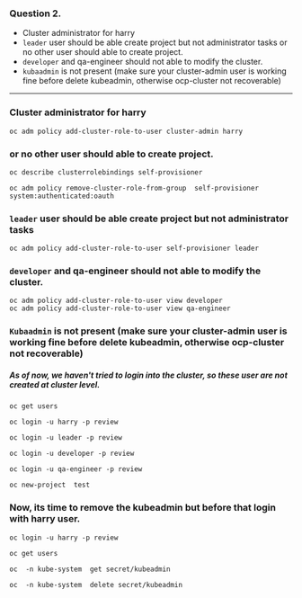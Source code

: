 
### Question 2. 
- Cluster administrator for harry 
- `leader` user should be able create project but not administrator tasks or no other user should able to create project.
- `developer` and qa-engineer should not able to modify the cluster. 
- `kubaadmin` is  not present  (make sure your cluster-admin user is working fine before delete kubeadmin, otherwise ocp-cluster not recoverable)
---
### Cluster administrator for harry
```
oc adm policy add-cluster-role-to-user cluster-admin harry
```

### or no other user should able to create project.
```
oc describe clusterrolebindings self-provisioner 
```
```
oc adm policy remove-cluster-role-from-group  self-provisioner system:authenticated:oauth
```

### `leader` user should be able create project but not administrator tasks
```
oc adm policy add-cluster-role-to-user self-provisioner leader
```
### `developer` and qa-engineer should not able to modify the cluster.
```
oc adm policy add-cluster-role-to-user view developer
oc adm policy add-cluster-role-to-user view qa-engineer
```
### `Kubaadmin` is  not present  (make sure your cluster-admin user is working fine before delete kubeadmin, otherwise ocp-cluster not recoverable)

##### As of now, we haven't tried to login into the cluster, so these user are not created at cluster level. 
```
oc get users 
```

```
oc login -u harry -p review
```

```
oc login -u leader -p review
```

```
oc login -u developer -p review
```

```
oc login -u qa-engineer -p review
```

```
oc new-project  test
```

### Now, its time to remove the kubeadmin but before that login with harry user. 

```
oc login -u harry -p review
```

```
oc get users 
```

```
oc  -n kube-system  get secret/kubeadmin
```

```
oc  -n kube-system  delete secret/kubeadmin
```


